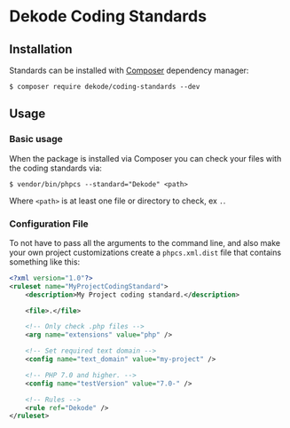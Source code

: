 # Dekode Coding Standards

## Installation
Standards can be installed with [Composer](https://getcomposer.org/) dependency manager:

```
$ composer require dekode/coding-standards --dev
```

## Usage
### Basic usage
When the package is installed via Composer you can check your files with the
coding standards via:

```
$ vendor/bin/phpcs --standard="Dekode" <path>
```

Where `<path>` is at least one file or directory to check, ex `.`.

### Configuration File
To not have to pass all the arguments to the command line, and also make your
own project customizations create a `phpcs.xml.dist` file that contains
something like this:

```xml
<?xml version="1.0"?>
<ruleset name="MyProjectCodingStandard">
    <description>My Project coding standard.</description>

    <file>.</file>

    <!-- Only check .php files -->
    <arg name="extensions" value="php" />

    <!-- Set required text domain -->
    <config name="text_domain" value="my-project" />

    <!-- PHP 7.0 and higher. -->
    <config name="testVersion" value="7.0-" />

    <!-- Rules -->
    <rule ref="Dekode" />
</ruleset>
```

